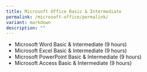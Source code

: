 ```yaml
---
title: Microsoft Office Basic & Intermediate
permalink: /microsoft-office/permalink/
variant: markdown
description: ""
---
```

- Microsoft Word Basic & Intermediate (9 hours)
- Microsoft Excel Basic & Intermediate (9 hours)
- Microsoft PowerPoint Basic & Intermediate (9 hours)
- Microsoft Access Basic & Intermediate (9 hours)